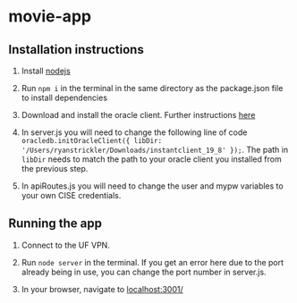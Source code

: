 # movie-app

## Installation instructions

1. Install [nodejs](https://nodejs.org/en/download/)

2. Run `npm i` in the terminal in the same directory as the package.json file to install dependencies

3. Download and install the oracle client. Further instructions [here](https://oracle.github.io/node-oracledb/INSTALL.html#instosx)

4. In server.js you will need to change the following line of code
`oracledb.initOracleClient({ libDir: '/Users/ryanstrickler/Downloads/instantclient_19_8' });`. The path in `libDir` needs to match the path to your oracle client you installed from the previous step.

5. In apiRoutes.js you will need to change the user and mypw variables to your own CISE credentials.

## Running the app

1. Connect to the UF VPN.

2. Run `node server` in the terminal. If you get an error here due to the port already being in use, you can change the port number in server.js.

3. In your browser, navigate to [localhost:3001/](localhost:3001/)